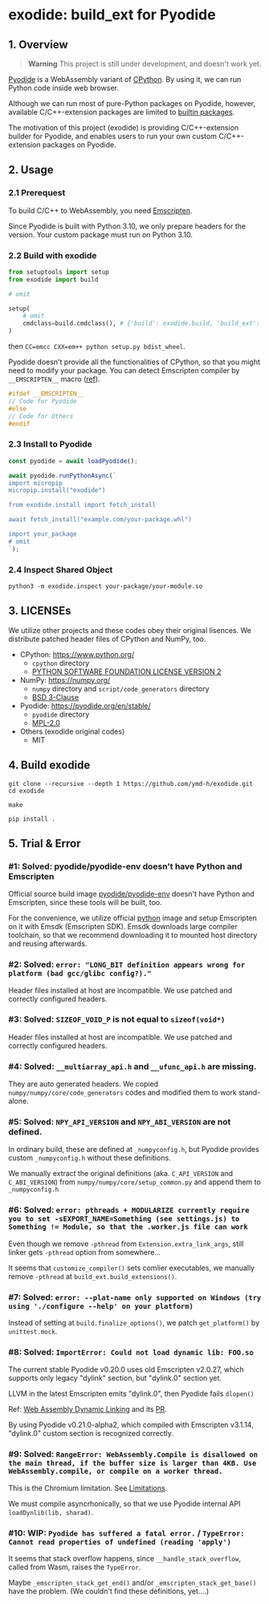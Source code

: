 # exodide: build_ext for Pyodide

## 1. Overview

> **Warning**
> This project is still under development, and doesn't work yet.


[Pyodide](https://pyodide.org/en/stable/index.html) is a WebAssembly
variant of [CPython](https://www.python.org/). By using it, we can run
Python code inside web browser.

Although we can run most of pure-Python packages on Pyodide, however,
available C/C++-extension packages are limited to
[builtin packages](https://pyodide.org/en/stable/usage/packages-in-pyodide.html).

The motivation of this project (exodide) is providing C/C++-extension
builder for Pyodide, and enables users to run your own custom
C/C++-extension packages on Pyodide.

## 2. Usage

### 2.1 Prerequest
To build C/C++ to WebAssembly, you need
[Emscripten](https://emscripten.org/).

Since Pyodide is built with Python 3.10, we only prepare headers for
the version. Your custom package must run on Python 3.10.

### 2.2 Build with exodide

```python:setup.py
from setuptools import setup
from exodide import build

# omit

setup(
    # omit
    cmdclass=build.cmdclass(), # {'build': exodide.build, 'build_ext': exodide.build_ext}
)
```

then `CC=emcc CXX=em++ python setup.py bdist_wheel`.


Pyodide doesn't provide all the functionalities of CPython, so that
you might need to modify your package. You can detect Emscripten
compiler by `__EMSCRIPTEN__` macro ([ref](https://emscripten.org/docs/compiling/Building-Projects.html#detecting-emscripten-in-preprocessor)).

```cpp
#ifdef __EMSCRIPTEN__
// Code for Pyodide
#else
// Code for Others
#endif
```

### 2.3 Install to Pyodide
```javascript
const pyodide = await loadPyodide();

await pyodide.runPythonAsync(`
import micropip
micropip.install("exodide")

from exodide.install import fetch_install

await fetch_install("example.com/your-package.whl")

import your_package
# omit
`);
```

### 2.4 Inspect Shared Object

```shell
python3 -m exodide.inspect your-package/your-module.so
```


## 3. LICENSEs

We utilize other projects and these codes obey their original lisences.
We distribute patched header files of CPython and NumPy, too.

* CPython: https://www.python.org/
  * `cpython` directory
  * [PYTHON SOFTWARE FOUNDATION LICENSE VERSION 2](https://github.com/python/cpython/blob/main/LICENSE)
* NumPy: https://numpy.org/
  * `numpy` directory and `script/code_generators` directory
  * [BSD 3-Clause](https://github.com/numpy/numpy/blob/main/LICENSE.txt)
* Pyodide: https://pyodide.org/en/stable/
  * `pyodide` directory
  * [MPL-2.0](https://github.com/pyodide/pyodide/blob/main/LICENSE)
* Others (exodide original codes)
  * MIT


## 4. Build exodide

```shell
git clone --recursive --depth 1 https://github.com/ymd-h/exodide.git
cd exodide

make

pip install .
```


## 5. Trial & Error

### #1: Solved: pyodide/pyodide-env doesn't have Python and Emscripten

Official source build image
[pyodide/pyodide-env](https://hub.docker.com/r/pyodide/pyodide-env)
doesn't have Python and Emscripten, since these tools will be built, too.

For the convenience, we utilize official
[python](https://hub.docker.com/_/python) image and setup Emscripten
on it with Emsdk (Emscripten SDK). Emsdk downloads large compiler
toolchain, so that we recommend downloading it to mounted host
directory and reusing afterwards.



### #2: Solved: `error: "LONG_BIT definition appears wrong for platform (bad gcc/glibc config?)."`

Header files installed at host are incompatible. We use patched and
correctly configured headers.

### #3: Solved: `SIZEOF_VOID_P` is not equal to `sizeof(void*)`

Header files installed at host are incompatible. We use patched and
correctly configured headers.


### #4: Solved: `__multiarray_api.h` and `__ufunc_api.h` are missing.

They are auto generated headers. We copied
`numpy/numpy/core/code_generators` codes and modified them to work
stand-alone.


### #5: Solved: `NPY_API_VERSION` and `NPY_ABI_VERSION` are not defined.

In ordinary build, these are defined at `_numpyconfig.h`, but Pyodide
provides custom `_numpyconfig.h` without these definitions.

We manually extract the original definitions (aka. `C_API_VERSION` and
`C_ABI_VERSION`) from `numpy/numpy/core/setup_common.py` and append
them to `_numpyconfig.h`


### #6: Solved: `error: pthreads + MODULARIZE currently require you to set -sEXPORT_NAME=Something (see settings.js) to Something != Module, so that the .worker.js file can work`

Even though we remove `-pthread` from `Extension.extra_link_args`,
still linker gets `-pthread` option from somewhere...

It seems that `customize_compiler()` sets comlier executables, we
manually remove `-pthread` at `build_ext.build_extensions()`.


### #7: Solved: `error: --plat-name only supported on Windows (try using './configure --help' on your platform)`

Instead of setting at `build.finalize_options()`, we patch
`get_platform()` by `unittest.mock`.


### #8: Solved: `ImportError: Could not load dynamic lib: FOO.so`


The current stable Pyodide v0.20.0 uses old Emscripten v2.0.27, which
supports only legacy "dylink" section, but "dylink.0" section yet.

LLVM in the latest Emscripten emits "dylink.0", then Pyodide fails `dlopen()`

Ref: [Web Assembly Dynamic Linking](https://github.com/WebAssembly/tool-conventions/blob/main/DynamicLinking.md) and its [PR](https://github.com/WebAssembly/tool-conventions/pull/170).


By using Pyodide v0.21.0-alpha2, which compiled with Emscripten
v3.1.14, "dylink.0" custom section is recognized correctly.


### #9: Solved: `RangeError: WebAssembly.Compile is disallowed on the main thread, if the buffer size is larger than 4KB. Use WebAssembly.compile, or compile on a worker thread.`


This is the Chromium limitation. See [Limitations](https://emscripten.org/docs/compiling/Dynamic-Linking.html#limitations).


We must compile asyncrhonically, so that we use Pyodide internal API
`loadDynlib(lib, sharad)`.



### #10: WIP: `Pyodide has suffered a fatal error.` / `TypeError: Cannot read properties of undefined (reading 'apply')`

It seems that stack overflow happens, since `__handle_stack_overflow`,
called from Wasm, raises the `TypeError`.

Maybe `_emscripten_stack_get_end()` and/or
`_emscripten_stack_get_base()` have the problem. (We couldn't find
these definitions, yet....)
